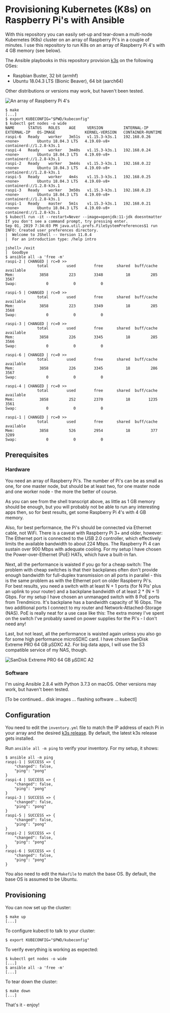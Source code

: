 # Provisioning Kubernetes (K8s) on Raspberry Pi's with Ansible

With this repository you can easily set-up and tear-down a multi-node Kubernetes (K8s) cluster on an array of 
Raspberry Pi's in a couple of minutes.
I use this repository to run K8s on an array of Raspberry Pi 4's with 4 GB memory (see below).

The Ansible playbooks in this repository provision [k3s](https://k3s.io) on the following OSes:

+ Raspbian Buster, 32 bit (armhf)
+ Ubuntu 18.04.3 LTS (Bionic Beaver), 64 bit (aarch64)

Other distributions or versions may work, but haven't been tested.

![An array of Raspberry Pi 4's](docs/images/raspi-array.jpg)

```shell script
$ make
[...]
$ export KUBECONFIG="$PWD/kubeconfig"
$ kubectl get nodes -o wide
NAME      STATUS   ROLES    AGE     VERSION         INTERNAL-IP    EXTERNAL-IP   OS-IMAGE             KERNEL-VERSION   CONTAINER-RUNTIME
raspi-6   Ready    worker   3m51s   v1.15.3-k3s.1   192.168.0.26   <none>        Ubuntu 18.04.3 LTS   4.19.69-v8+      containerd://1.2.8-k3s.1
raspi-4   Ready    worker   3m40s   v1.15.3-k3s.1   192.168.0.24   <none>        Ubuntu 18.04.3 LTS   4.19.69-v8+      containerd://1.2.8-k3s.1
raspi-2   Ready    worker   3m44s   v1.15.3-k3s.1   192.168.0.22   <none>        Ubuntu 18.04.3 LTS   4.19.69-v8+      containerd://1.2.8-k3s.1
raspi-5   Ready    worker   4m4s    v1.15.3-k3s.1   192.168.0.25   <none>        Ubuntu 18.04.3 LTS   4.19.69-v8+      containerd://1.2.8-k3s.1
raspi-3   Ready    worker   3m50s   v1.15.3-k3s.1   192.168.0.23   <none>        Ubuntu 18.04.3 LTS   4.19.69-v8+      containerd://1.2.8-k3s.1
raspi-1   Ready    master   5m1s    v1.15.3-k3s.1   192.168.0.21   <none>        Ubuntu 18.04.3 LTS   4.19.69-v8+      containerd://1.2.8-k3s.1
$ kubectl run -it --restart=Never --image=openjdk:11-jdk doesntmatter
If you don't see a command prompt, try pressing enter.
Sep 01, 2019 7:34:03 PM java.util.prefs.FileSystemPreferences$1 run
INFO: Created user preferences directory.
|  Welcome to JShell -- Version 11.0.4
|  For an introduction type: /help intro

jshell> /exit
|  Goodbye
$ ansible all -a 'free -m'
raspi-2 | CHANGED | rc=0 >>
              total        used        free      shared  buff/cache   available
Mem:           3858         223        3348          18         285        3567
Swap:             0           0           0

raspi-5 | CHANGED | rc=0 >>
              total        used        free      shared  buff/cache   available
Mem:           3858         223        3349          18         285        3568
Swap:             0           0           0

raspi-3 | CHANGED | rc=0 >>
              total        used        free      shared  buff/cache   available
Mem:           3858         226        3345          18         285        3566
Swap:             0           0           0

raspi-6 | CHANGED | rc=0 >>
              total        used        free      shared  buff/cache   available
Mem:           3858         226        3345          18         286        3567
Swap:             0           0           0

raspi-4 | CHANGED | rc=0 >>
              total        used        free      shared  buff/cache   available
Mem:           3858         252        2370          18        1235        3561
Swap:             0           0           0

raspi-1 | CHANGED | rc=0 >>
              total        used        free      shared  buff/cache   available
Mem:           3858         526        2954          18         377        3289
Swap:             0           0           0

```

## Prerequisites

### Hardware

You need an array of Raspberry Pi's. 
The number of Pi's can be as small as one, for one master node, but should be at least two, for one master node and one
worker node - the more the better of course.

As you can see from the shell transcript above, as little as 1 GB memory should be enough, but you will probably not be
able to run any interesting apps then, so for best results, get some Raspberry Pi 4's with 4 GB memory.

Also, for best performance, the Pi's should be connected via Ethernet cable, not WiFi.
There is a caveat with Raspberry Pi 3+ and older, however:
The Ethernet port is connected to the USB 2.0 controller, which effectively limits the available bandwidth to about
224 Mbps.
The Raspberry Pi 4 can sustain over 900 Mbps with adequate cooling.
For my setup I have chosen the Power-over-Ethernet (PoE) HATs, which have a built-in fan.   

Next, all the performance is waisted if you go for a cheap switch:
The problem with cheap switches is that their backplanes often don't provide enough bandwidth for full-duplex 
transmission on all ports in parallel - this is the same problem as with the Ethernet port on older Raspberry Pi's.  
For best results, you need a switch with at least N + 1 ports (for N Pis' plus an uplink to your router) and a backplane 
bandwidth of at least 2 * (N + 1) Gbps.
For my setup I have chosen an unmanaged switch with 8 PoE ports from Trendmicro.
It's backplane has a bandwidth capacity of 16 Gbps.
The two additional ports I connect to my router and Network-Attached-Storage (NAS).
PoE is really neat for a use case like this:
The extra money I've spent on the switch I've probably saved on power supplies for the Pi's - I don't need any!      

Last, but not least, all the performance is waisted again unless you also go for some high performance microSDXC card.
I have chosen SanDisk Extreme PRO 64 GB µSDXC A2.
For big data apps, I will use the S3 compatible service of my NAS, though.

![SanDisk Extreme PRO 64 GB µSDXC A2](docs/images/micro-sdxc.jpg)

### Software

I'm using Ansible 2.8.4 with Python 3.7.3 on macOS. Other versions may work, but haven't been tested.

[To be continued... disk images ... flashing software ... kubectl]

## Configuration

You need to edit the `inventory.yml` file to match the IP address of each Pi in your array and the desired
[k3s release](https://github.com/rancher/k3s/releases).
By default, the latest k3s release gets installed.

Run `ansible all -m ping` to verify your inventory.
For my setup, it shows:

```shell script
$ ansible all -m ping
raspi-1 | SUCCESS => {
    "changed": false,
    "ping": "pong"
}
raspi-4 | SUCCESS => {
    "changed": false,
    "ping": "pong"
}
raspi-3 | SUCCESS => {
    "changed": false,
    "ping": "pong"
}
raspi-5 | SUCCESS => {
    "changed": false,
    "ping": "pong"
}
raspi-2 | SUCCESS => {
    "changed": false,
    "ping": "pong"
}
raspi-6 | SUCCESS => {
    "changed": false,
    "ping": "pong"
}
```

You also need to edit the `Makefile` to match the base OS. 
By default, the base OS is assumed to be Ubuntu.

## Provisioning

You can now set up the cluster:

```shell script
$ make up
[...]
```

To configure kubectl to talk to your cluster:

```shell script
$ export KUBECONFIG="$PWD/kubeconfig"
```

To verify everything is working as expected:

```shell script
$ kubectl get nodes -o wide
[...]
$ ansible all -a 'free -m'
[...]
```

To tear down the cluster:

```shell script
$ make down
[...]
```

That's it - enjoy!
